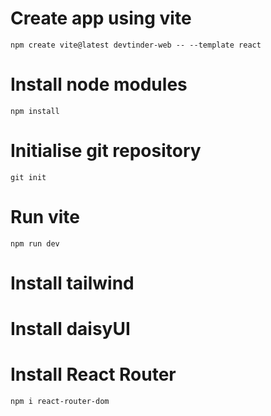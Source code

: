 # Create app using vite
    npm create vite@latest devtinder-web -- --template react

# Install node modules
    npm install

# Initialise git repository
    git init    

# Run vite
    npm run dev

# Install tailwind

# Install daisyUI

# Install React Router
    npm i react-router-dom

